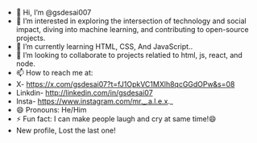 - 👋 Hi, I’m @gsdesai007
- 👀 I’m interested in  exploring the intersection of technology and social impact, diving into machine learning, and contributing to open-source projects.
- 🌱 I’m currently learning HTML, CSS, And JavaScript..
- 💞️ I’m looking to collaborate to projects relatied to html, js, react, and node.
- 📫 How to reach me at:
-    X-    https://x.com/gsdesai07?t=fJ1OpkVC1MXlh8qcGGdOPw&s=08
- Linkdin- http://linkedin.com/in/gsdesai07
- Insta-   https://www.instagram.com/mr._.a.l.e.x._
- 😄 Pronouns: He/Him
- ⚡ Fun fact: I can make people laugh and cry at same time!😄
- New profile, Lost the last one!
<!---
gsdesai007/gsdesai007 is a ✨ special ✨ repository because its `README.md` (this file) appears on your GitHub profile.
You can click the Preview link to take a look at your changes.
--->
